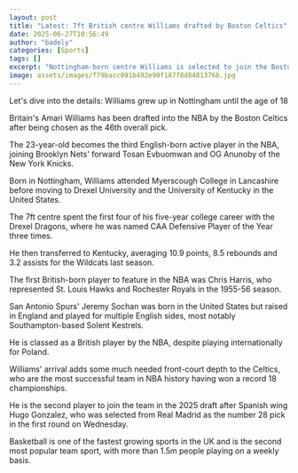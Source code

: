 ```yaml
---
layout: post
title: "Latest: 7ft British centre Williams drafted by Boston Celtics"
date: 2025-06-27T10:56:49
author: "badely"
categories: [Sports]
tags: []
excerpt: "Nottingham-born centre Williams is selected to join the Boston Celtics as the number 46 pick in the second round of the 2025 NBA draft."
image: assets/images/f79bacc091b492e90f187f8d8481376b.jpg
---
```


Let's dive into the details: Williams grew up in Nottingham until the age of 18

Britain's Amari Williams has been drafted into the NBA by the Boston Celtics after being chosen as the 46th overall pick.

The 23-year-old becomes the third English-born active player in the NBA, joining  Brooklyn Nets' forward Tosan Evbuomwan and OG Anunoby of the New York Knicks.

Born in Nottingham, Williams attended Myerscough College in Lancashire before moving to Drexel University and the University of Kentucky in the United States.

The 7ft centre spent the first four of his five-year college career with the Drexel Dragons, where he was named CAA Defensive Player of the Year three times. 

He then transferred to Kentucky, averaging 10.9 points, 8.5 rebounds and 3.2 assists for the Wildcats last season.

The first British-born player to feature in the NBA was Chris Harris, who represented St. Louis Hawks and Rochester Royals in the 1955-56 season.

San Antonio Spurs' Jeremy Sochan was born in the United States but raised in England and played for multiple English sides, most notably Southampton-based Solent Kestrels.

He is classed as a British player by the NBA, despite playing internationally for Poland.

Williams' arrival adds some much needed front-court depth to the Celtics, who are the most successful team in NBA history having won a record 18 championships. 

He is the second player to join the team in the 2025 draft after Spanish wing Hugo Gonzalez, who was selected from Real Madrid as the number 28 pick in the first round on Wednesday.

Basketball is one of the fastest growing sports in the UK and is the second most popular team sport, with more than 1.5m people playing on a weekly basis.

